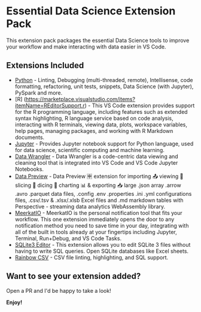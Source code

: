 # Essential Data Science Extension Pack

This extension pack packages the essential Data Science tools to improve your workflow and make interacting with data easier in VS Code.

## Extensions Included

* [Python](https://marketplace.visualstudio.com/items?itemName=ms-python.python) - Linting, Debugging (multi-threaded, remote), Intellisense, code formatting, refactoring, unit tests, snippets, Data Science (with Jupyter), PySpark and more.
* [R] (https://marketplace.visualstudio.com/items?itemName=REditorSupport.r) - This VS Code extension provides support for the R programming language, including features such as extended syntax highlighting, R language service based on code analysis, interacting with R terminals, viewing data, plots, workspace variables, help pages, managing packages, and working with R Markdown documents.
* [Jupyter](https://marketplace.visualstudio.com/items?itemName=ms-toolsai.jupyter) - Provides Jupyter notebook support for Python language, used for data science, scientific computing and machine learning.
* [Data Wrangler](https://marketplace.visualstudio.com/items?itemName=ms-toolsai.datawrangler) - Data Wrangler is a code-centric data viewing and cleaning tool that is integrated into VS Code and VS Code Jupyter Notebooks.
* [Data Preview](https://marketplace.visualstudio.com/items?itemName=RandomFractalsInc.vscode-data-preview) - Data Preview 🈸 extension for importing 📤 viewing 🔎 slicing 🔪 dicing 🎲 charting 📊 & exporting 📥 large .json array .arrow .avro .parquet data files, .config .env .properties .ini .yml configurations files, .csv/.tsv & .xlsx/.xlsb Excel files and .md markdown tables with Perspective - streaming data analytics WebAssembly library.
* [MeerkatIO](https://marketplace.visualstudio.com/items?itemName=MeerkatIO.meerkatio) - MeerkatIO is the personal notification tool that fits your workflow. This one extension immediately opens the door to any notification method you need to save time in your day, integrating with all of the built in tools already at your fingertips including Jupyter, Terminal, Run+Debug, and VS Code Tasks.
* [SQLite3 Editor](https://marketplace.visualstudio.com/items?itemName=yy0931.vscode-sqlite3-editor) - This extension allows you to edit SQLite 3 files without having to write SQL queries. Open SQLite databases like Excel sheets.
* [Rainbow CSV](https://marketplace.visualstudio.com/items?itemName=mechatroner.rainbow-csv) - CSV file linting, highlighting, and SQL support.

## Want to see your extension added?

Open a PR and I'd be happy to take a look!

**Enjoy!**